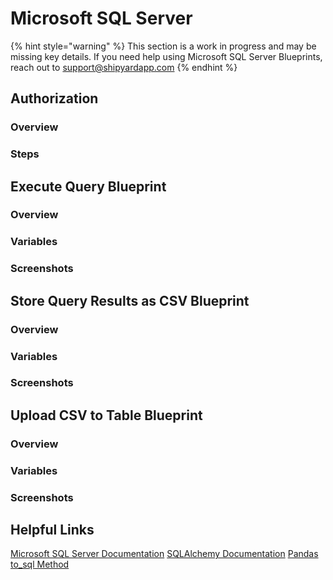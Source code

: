 # Microsoft SQL Server

{% hint style="warning" %}
This section is a work in progress and may be missing key details. If you need help using Microsoft SQL Server Blueprints, reach out to support@shipyardapp.com
{% endhint %}

## Authorization

### Overview

### Steps

## Execute Query Blueprint

### Overview

### Variables

### Screenshots

## Store Query Results as CSV Blueprint

### Overview

### Variables

### Screenshots

## Upload CSV to Table Blueprint

### Overview

### Variables

### Screenshots

## Helpful Links

[Microsoft SQL Server Documentation](https://docs.microsoft.com/en-us/sql/sql-server/)
[SQLAlchemy Documentation](https://docs.sqlalchemy.org/en/13/)
[Pandas to_sql Method](https://pandas.pydata.org/pandas-docs/stable/reference/api/pandas.DataFrame.to_sql.html)
